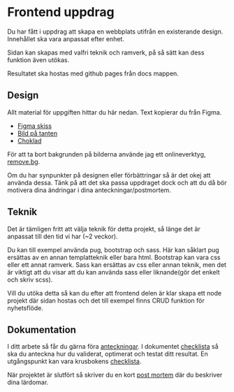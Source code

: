 # Frontend uppdrag

Du har fått i uppdrag att skapa en webbplats utifrån en existerande design.
Innehållet ska vara anpassat efter enhet.

Sidan kan skapas med valfri teknik och ramverk, på så sätt kan dess funktion
även utökas.

Resultatet ska hostas med github pages från docs mappen.

## Design

Allt material för uppgiften hittar du här nedan. Text kopierar du från Figma.

* [Figma skiss](https://www.figma.com/file/n9dJBwH4mYwa4dMU7ysDyF/Jessica-Mavis-Cox?node-id=0%3A1)
* [Bild på tanten](https://unsplash.com/photos/eY1_nQs9aNI)
* [Choklad](https://unsplash.com/photos/tppi1oZAdZI)

För att ta bort bakgrunden på bilderna använde jag ett onlineverktyg, [remove.bg](https://www.remove.bg/).

Om du har synpunkter på designen eller förbättringar så är det okej att använda dessa.
Tänk på att det ska passa uppdraget dock och att du då bör motivera dina ändringar
i dina anteckningar/postmortem.

## Teknik

Det är tämligen fritt att välja teknik för detta projekt, så länge det är anpassat
till den tid vi har (~2 veckor).

Du kan till exempel använda pug, bootstrap och sass. Här kan såklart pug ersättas av
en annan templatteknik eller bara html. Bootstrap kan vara css eller ett annat 
ramverk. Sass kan ersättas av css eller annan teknik, men det är viktigt att du
visar att du kan använda sass eller liknande(gör det enkelt och skriv scss).

Vill du utöka detta så kan du efter att frontend delen är klar skapa ett node projekt
där sidan hostas och det till exempel finns CRUD funktion för nyhetsflöde. 

## Dokumentation

I ditt arbete så får du gärna föra [anteckningar](dokumentation/anteckningar.md).
I dokumentet [checklista](dokumentation/checklista.md) så ska du anteckna hur du
validerat, optimerat och testat ditt resultat.
En utgångspunkt kan vara krusbokens [checklista](https://jens-andreasson.gitbook.io/webbutveckling/tester/checklista-foer-webbsidor).

När projektet är slutfört så skriver du en kort [post mortem](dokumentation/postmortem.md) 
där du beskriver dina lärdomar.
